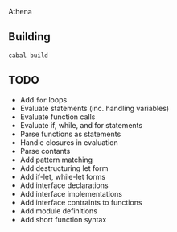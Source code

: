 Athena

## Building

    cabal build


## TODO

- Add `for` loops
- Evaluate statements (inc. handling variables)
- Evaluate function calls
- Evaluate if, while, and for statements
- Parse functions as statements
- Handle closures in evaluation
- Parse contants
- Add pattern matching
- Add destructuring let form
- Add if-let, while-let forms
- Add interface declarations
- Add interface implementations
- Add interface contraints to functions
- Add module definitions
- Add short function syntax
